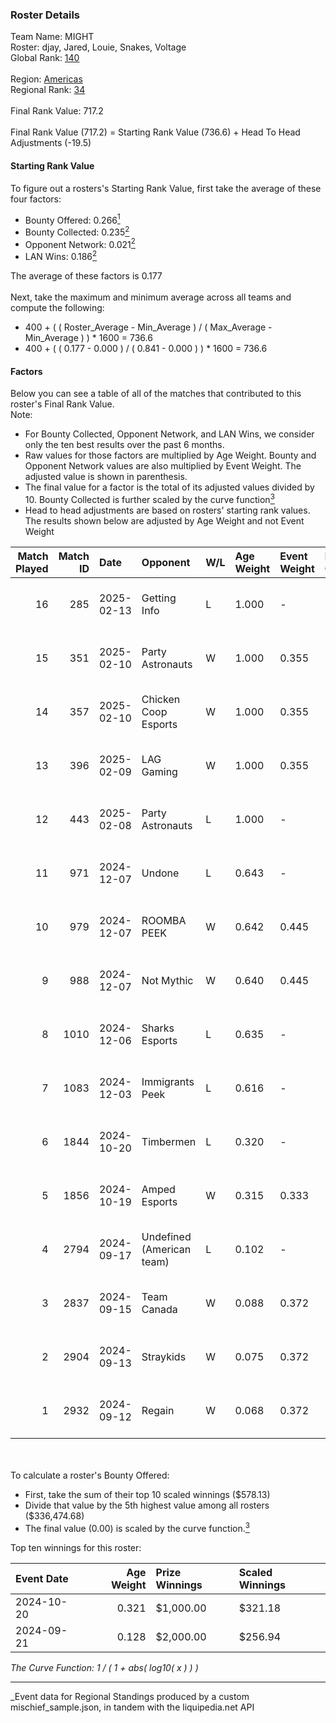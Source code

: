 ### Roster Details<br />
Team Name: MIGHT<br />
Roster: djay, Jared, Louie, Snakes, Voltage<br />
Global Rank: [140](../../standings_global_2025_03_01.md)<br />
<br />
Region: [Americas]( ../../standings_americas_2025_03_01.md)<br />
Regional Rank: [34]( ../../standings_americas_2025_03_01.md)<br />
<br />
Final Rank Value:  717.2<br />
<br />
Final Rank Value (717.2) = Starting Rank Value (736.6) + Head To Head Adjustments (-19.5)<br />

#### Starting Rank Value<br />
To figure out a rosters's Starting Rank Value, first take the average of these four factors:<br />
- Bounty Offered: 0.266[<sup>1</sup>](#table2)
- Bounty Collected: 0.235[<sup>2</sup>](#table1)
- Opponent Network: 0.021[<sup>2</sup>](#table1)
- LAN Wins: 0.186[<sup>2</sup>](#table1)

The average of these factors is 0.177<br />
<br />
Next, take the maximum and minimum average across all teams and compute the following:<br />
- 400 + ( ( Roster_Average - Min_Average ) / ( Max_Average - Min_Average ) ) * 1600 = 736.6
- 400 + ( ( 0.177 - 0.000 ) / ( 0.841 - 0.000 ) ) * 1600 = 736.6


#### Factors<br />
Below you can see a table of all of the matches that contributed to this roster's Final Rank Value.<br />
Note:<br />

- For Bounty Collected, Opponent Network, and LAN Wins, we consider only the ten best results over the past 6 months.
- Raw values for those factors are multiplied by Age Weight. Bounty and Opponent Network values are also multiplied by Event Weight. The adjusted value is shown in parenthesis.
- The final value for a factor is the total of its adjusted values divided by 10. Bounty Collected is further scaled by the curve function[<sup>3</sup>](#curveFunction)
- Head to head adjustments are based on rosters' starting rank values. The results shown below are adjusted by Age Weight and not Event Weight
<span id="table1"></span><br />


| Match Played | Match ID | Date       | Opponent                  | W/L | Age Weight | Event Weight | Bounty Collected | Opponent Network | LAN Wins  | H2H Adj. | Roster                                    |
| -: | -: | :- | :- | :- | :- | :- | :- | :- | :- | -: | :- |
|           16 |      285 | 2025-02-13 | Getting Info              | L   | 1.000      | -            | -                | -                | -         |   -24.85 | djay, Jared, Louie, Snakes, Voltage       |
|           15 |      351 | 2025-02-10 | Party Astronauts          | W   | 1.000      | 0.355        | 0.008 (0.003)    | 0.430 (0.153)    | 0 (0.000) |    18.88 | djay, Jared, Louie, Snakes, Voltage       |
|           14 |      357 | 2025-02-10 | Chicken Coop Esports      | W   | 1.000      | 0.355        | 0.006 (0.002)    | 0.096 (0.034)    | 0 (0.000) |    11.40 | djay, Jared, Louie, Snakes, Voltage       |
|           13 |      396 | 2025-02-09 | LAG Gaming                | W   | 1.000      | 0.355        | 0.001 (0.000)    | 0.028 (0.010)    | 0 (0.000) |     9.53 | djay, Jared, Louie, Snakes, Voltage       |
|           12 |      443 | 2025-02-08 | Party Astronauts          | L   | 1.000      | -            | -                | -                | -         |   -12.60 | djay, Jared, Louie, Snakes, Voltage       |
|           11 |      971 | 2024-12-07 | Undone                    | L   | 0.643      | -            | -                | -                | -         |    -9.52 | djay, Louie, PwnAlone, REKMEISTER, Snakes |
|           10 |      979 | 2024-12-07 | ROOMBA PEEK               | W   | 0.642      | 0.445        | 0.000 (0.000)    | 0.038 (0.011)    | 1 (0.642) |     5.53 | djay, Louie, PwnAlone, REKMEISTER, Snakes |
|            9 |      988 | 2024-12-07 | Not Mythic                | W   | 0.640      | 0.445        | 0.000 (0.000)    | 0.000 (0.000)    | 1 (0.640) |     2.86 | djay, Louie, PwnAlone, REKMEISTER, Snakes |
|            8 |     1010 | 2024-12-06 | Sharks Esports            | L   | 0.635      | -            | -                | -                | -         |    -3.39 | djay, Louie, PwnAlone, REKMEISTER, Snakes |
|            7 |     1083 | 2024-12-03 | Immigrants Peek           | L   | 0.616      | -            | -                | -                | -         |   -11.87 | djay, Jonji, louie, PwnAlone, Snakes      |
|            6 |     1844 | 2024-10-20 | Timbermen                 | L   | 0.320      | -            | -                | -                | -         |    -6.06 | djay, Jonji, louie, PwnAlone, Snakes      |
|            5 |     1856 | 2024-10-19 | Amped Esports             | W   | 0.315      | 0.333        | 0.000 (0.000)    | 0.000 (0.000)    | 1 (0.315) |     1.31 | djay, Jonji, louie, PwnAlone, Snakes      |
|            4 |     2794 | 2024-09-17 | Undefined (American team) | L   | 0.102      | -            | -                | -                | -         |    -2.15 | djay, Jonji, louie, PwnAlone, Snakes      |
|            3 |     2837 | 2024-09-15 | Team Canada               | W   | 0.088      | 0.372        | 0.000 (0.000)    | 0.040 (0.001)    | 0 (0.000) |     0.69 | djay, Jonji, louie, PwnAlone, Snakes      |
|            2 |     2904 | 2024-09-13 | Straykids                 | W   | 0.075      | 0.372        | 0.000 (0.000)    | 0.004 (0.000)    | 0 (0.000) |     0.51 | djay, Jonji, louie, PwnAlone, Snakes      |
|            1 |     2932 | 2024-09-12 | Regain                    | W   | 0.068      | 0.372        | 0.000 (0.000)    | 0.005 (0.000)    | 0 (0.000) |     0.28 | djay, Jonji, louie, PwnAlone, Snakes      |

<br />
<span id="table2"></span><br />
To calculate a roster's Bounty Offered:<br />

- First, take the sum of their top 10 scaled winnings ($578.13)
- Divide that value by the 5th highest value among all rosters ($336,474.68)
- The final value (0.00) is scaled by the curve function.[<sup>3</sup>](#curveFunction)

Top ten winnings for this roster:<br />

| Event Date | Age Weight | Prize Winnings | Scaled Winnings |
| :- | -: | :- | :- |
| 2024-10-20 |      0.321 | $1,000.00      | $321.18         |
| 2024-09-21 |      0.128 | $2,000.00      | $256.94         |


<span id="curveFunction"></span>_The Curve Function: 1 / ( 1 + abs( log10( x ) ) )_<br />

---
_Event data for Regional Standings produced by a custom mischief_sample.json, in tandem with the liquipedia.net API<br />
